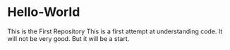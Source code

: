 # Hello-World
This is the First Repository
This is a first attempt at understanding code.
It will not be very good.
But it will be a start.
